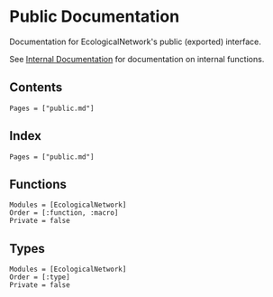 # Public Documentation

Documentation for EcologicalNetwork's public (exported) interface.

See [Internal Documentation](@ref) for documentation on internal functions.

## Contents

~~~@contents
Pages = ["public.md"]
~~~

## Index

~~~@index
Pages = ["public.md"]
~~~

## Functions

~~~@autodoc
Modules = [EcologicalNetwork]
Order = [:function, :macro]
Private = false
~~~

## Types

~~~@autodoc
Modules = [EcologicalNetwork]
Order = [:type]
Private = false
~~~
